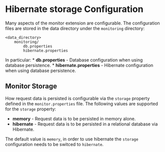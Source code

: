 # Hibernate storage Configuration

Many aspects of the monitor extension are configurable. The configuration files are stored in the data directory under the `monitoring` directory:

    <data_directory>
        monitoring/
            db.properties
            hibernate.properties

In particular: * **db.properties** - Database configuration when using database persistence. * **hibernate.properties** - Hibernate configuration when using database persistence.

## Monitor Storage

How request data is persisted is configurable via the `storage` property defined in the `monitor.properties` file. The following values are supported for the `storage` property:

-   **memory** - Request data is to be persisted in memory alone.
-   **hibernate** - Request data is to be persisted in a relational database via Hibernate.

The default value is `memory`, in order to use hibernate the `storage` configuration needs to be switced to `hibernate`.
